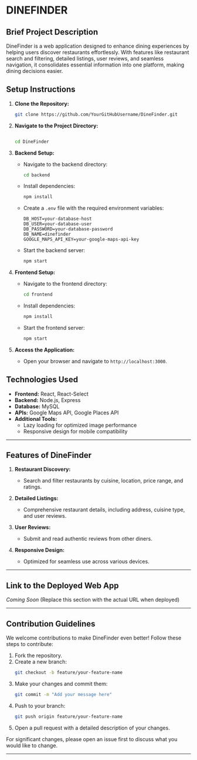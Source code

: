 # DINEFINDER


## Brief Project Description
DineFinder is a web application designed to enhance dining experiences by helping users discover restaurants effortlessly. With features like restaurant search and filtering, detailed listings, user reviews, and seamless navigation, it consolidates essential information into one platform, making dining decisions easier.


## Setup Instructions

1. **Clone the Repository:**
   ```bash
   git clone https://github.com/YourGitHubUsername/DineFinder.git
   ```

2. **Navigate to the Project Directory:**
   ```bash
   
   cd DineFinder
   ```

3. **Backend Setup:**
   - Navigate to the backend directory:
     ```bash
     cd backend
     ```
   - Install dependencies:
     ```bash
     npm install
     ```
   - Create a `.env` file with the required environment variables:
     ```env
     DB_HOST=your-database-host
     DB_USER=your-database-user
     DB_PASSWORD=your-database-password
     DB_NAME=dinefinder
     GOOGLE_MAPS_API_KEY=your-google-maps-api-key
     ```
   - Start the backend server:
     ```bash
     npm start
     ```

4. **Frontend Setup:**
   - Navigate to the frontend directory:
     ```bash
     cd frontend
     ```
   - Install dependencies:
     ```bash
     npm install
     ```
   - Start the frontend server:
     ```bash
     npm start
     ```

5. **Access the Application:**
   - Open your browser and navigate to `http://localhost:3000`.

## Technologies Used

- **Frontend:** React, React-Select
- **Backend:** Node.js, Express
- **Database:** MySQL
- **APIs:** Google Maps API, Google Places API
- **Additional Tools:**
  - Lazy loading for optimized image performance
  - Responsive design for mobile compatibility

---

## Features of DineFinder

1. **Restaurant Discovery:**
   - Search and filter restaurants by cuisine, location, price range, and ratings.

2. **Detailed Listings:**
   - Comprehensive restaurant details, including address, cuisine type, and user reviews.

3. **User Reviews:**
   - Submit and read authentic reviews from other diners.

4. **Responsive Design:**
   - Optimized for seamless use across various devices.

---

## Link to the Deployed Web App
*Coming Soon* (Replace this section with the actual URL when deployed)

---

## Contribution Guidelines

We welcome contributions to make DineFinder even better! Follow these steps to contribute:

1. Fork the repository.
2. Create a new branch:
   ```bash
   git checkout -b feature/your-feature-name
   ```
3. Make your changes and commit them:
   ```bash
   git commit -m "Add your message here"
   ```
4. Push to your branch:
   ```bash
   git push origin feature/your-feature-name
   ```
5. Open a pull request with a detailed description of your changes.

For significant changes, please open an issue first to discuss what you would like to change.

---
 
